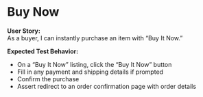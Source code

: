 # Buy Now

**User Story:**  
As a buyer, I can instantly purchase an item with “Buy It Now.”

**Expected Test Behavior:**  
- On a “Buy It Now” listing, click the “Buy It Now” button  
- Fill in any payment and shipping details if prompted  
- Confirm the purchase  
- Assert redirect to an order confirmation page with order details
